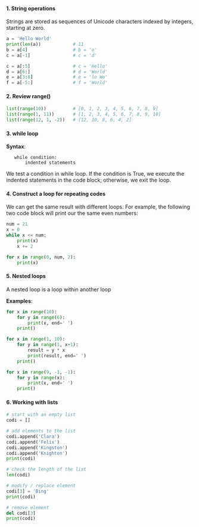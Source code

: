 #### 1. String operations
   Strings are stored as sequences of Unicode characters indexed by integers, starting at zero.
   ``` Python
   a = 'Hello World'
   print(len(a))            # 11
   b = a[4]                 # b = 'o'
   c = a[-1]                # c = 'd'

   c = a[:5]                # c = 'Hello'
   d = a[6:]                # d = 'World'
   e = a[3:8]               # e = 'lo Wo'
   f = a[-5:]               # f = 'World'
   ```

#### 2. Review range()
   ``` Python
   list(range(10))          # [0, 1, 2, 3, 4, 5, 6, 7, 8, 9]
   list(range(1, 11))       # [1, 2, 3, 4, 5, 6, 7, 8, 9, 10]
   list(range(12, 1, -2))   # [12, 10, 8, 6, 4, 2]
   ```

#### 3. while loop
   **Syntax**:
   
       while condition:       
           indented statements

   We test a condition in while loop.
   If the condition is True, we execute the indented statements in the code block;
   otherwise, we exit the loop.

#### 4. Construct a loop for repeating codes
   We can get the same result with different loops. For example, the following two code block will print our the same even numbers:
   
   ``` Python
   num = 21
   x = 0
   while x <= num:
       print(x)
       x += 2
   ```
   
   ``` Python
   for x in range(0, num, 2):
       print(x)
   ```
   
#### 5. Nested loops
   A nested loop is a loop within another loop
   
   **Examples**:
   ``` Python
   for x in range(10):
       for y in range(6):
           print(x, end=' ')
       print()
   ```
   ``` Python
   for x in range(1, 10):
       for y in range(1, x+1):
           result = y * x
           print(result, end=' ')
       print()   
   ```
   ``` Python
   for x in range(9, -1, -1):
       for y in range(x):
           print(x, end=' ')
       print()
   ```   

#### 6. Working with lists
   ``` Python
   # start with an empty list
   codi = []
   
   # add elements to the list
   codi.append('Clara')
   codi.append('Felix')
   codi.append('Kingston')
   codi.append('Knighton')
   print(codi)
   
   # check the length of the list
   len(codi)
   
   # modify / replace element
   codi[3] = 'Bing'
   print(codi)
   
   # remove element
   del codi[3]
   print(codi)   
   ```
